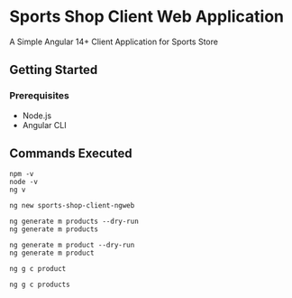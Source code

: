 # Sports Shop Client Web Application

A Simple Angular 14+ Client Application for Sports Store

## Getting Started

### Prerequisites

- Node.js
- Angular CLI

## Commands Executed

```angularcli
npm -v
node -v
ng v

ng new sports-shop-client-ngweb

ng generate m products --dry-run
ng generate m products

ng generate m product --dry-run
ng generate m product

ng g c product

ng g c products 
```

